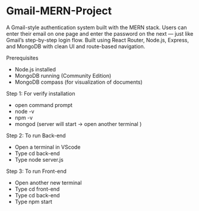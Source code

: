 # Gmail-MERN-Project
A Gmail-style authentication system built with the MERN stack. Users can enter their email on one page and enter the password on the next — just like Gmail’s step-by-step login flow. Built using React Router, Node.js, Express, and MongoDB with clean UI and route-based navigation.


Prerequisites

  * Node.js installed
  * MongoDB running (Community Edition)
  * MongoDB compass (for visualization of documents)

Step 1: For verify installation

  * open command prompt
  * node -v
  * npm -v
  * mongod (server will start -> open another terminal )

Step 2: To run Back-end

  * Open a terminal in VScode
  * Type cd back-end
  * Type node server.js

Step 3: To run Front-end

  * Open another new terminal
  * Type cd front-end
  * Type cd back-end
  * Type npm start
